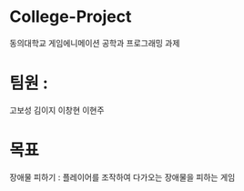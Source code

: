 # College-Project
동의대학교 게임에니메이션 공학과 프로그래밍 과제
# 팀원 :
고보성
김이지
이창현
이현주
# 목표
장애물 피하기 : 플레이어를 조작하여 다가오는 장애물을 피하는 게임
